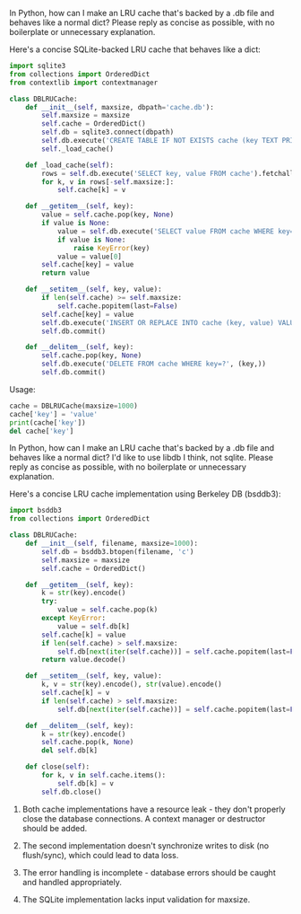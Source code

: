 In Python, how can I make an LRU cache that's backed by a .db file and behaves like a normal dict?
Please reply as concise as possible, with no boilerplate or unnecessary explanation.

Here's a concise SQLite-backed LRU cache that behaves like a dict:

```python
import sqlite3
from collections import OrderedDict
from contextlib import contextmanager

class DBLRUCache:
    def __init__(self, maxsize, dbpath='cache.db'):
        self.maxsize = maxsize
        self.cache = OrderedDict()
        self.db = sqlite3.connect(dbpath)
        self.db.execute('CREATE TABLE IF NOT EXISTS cache (key TEXT PRIMARY KEY, value TEXT)')
        self._load_cache()

    def _load_cache(self):
        rows = self.db.execute('SELECT key, value FROM cache').fetchall()
        for k, v in rows[-self.maxsize:]:
            self.cache[k] = v

    def __getitem__(self, key):
        value = self.cache.pop(key, None)
        if value is None:
            value = self.db.execute('SELECT value FROM cache WHERE key=?', (key,)).fetchone()
            if value is None:
                raise KeyError(key)
            value = value[0]
        self.cache[key] = value
        return value

    def __setitem__(self, key, value):
        if len(self.cache) >= self.maxsize:
            self.cache.popitem(last=False)
        self.cache[key] = value
        self.db.execute('INSERT OR REPLACE INTO cache (key, value) VALUES (?, ?)', (key, value))
        self.db.commit()

    def __delitem__(self, key):
        self.cache.pop(key, None)
        self.db.execute('DELETE FROM cache WHERE key=?', (key,))
        self.db.commit()
```

Usage:
```python
cache = DBLRUCache(maxsize=1000)
cache['key'] = 'value'
print(cache['key'])
del cache['key']
```

In Python, how can I make an LRU cache that's backed by a .db file and behaves like a normal dict? I'd like to use libdb I think, not sqlite.
Please reply as concise as possible, with no boilerplate or unnecessary explanation.

Here's a concise LRU cache implementation using Berkeley DB (bsddb3):

```python
import bsddb3
from collections import OrderedDict

class DBLRUCache:
    def __init__(self, filename, maxsize=1000):
        self.db = bsddb3.btopen(filename, 'c')
        self.maxsize = maxsize
        self.cache = OrderedDict()

    def __getitem__(self, key):
        k = str(key).encode()
        try:
            value = self.cache.pop(k)
        except KeyError:
            value = self.db[k]
        self.cache[k] = value
        if len(self.cache) > self.maxsize:
            self.db[next(iter(self.cache))] = self.cache.popitem(last=False)[1]
        return value.decode()

    def __setitem__(self, key, value):
        k, v = str(key).encode(), str(value).encode()
        self.cache[k] = v
        if len(self.cache) > self.maxsize:
            self.db[next(iter(self.cache))] = self.cache.popitem(last=False)[1]

    def __delitem__(self, key):
        k = str(key).encode()
        self.cache.pop(k, None)
        del self.db[k]

    def close(self):
        for k, v in self.cache.items():
            self.db[k] = v
        self.db.close()
```


1. Both cache implementations have a resource leak - they don't properly
close the database connections. A context manager or destructor should be
added.

2. The second implementation doesn't synchronize writes to disk (no
flush/sync), which could lead to data loss.

3. The error handling is incomplete - database errors should be caught and
handled appropriately.

4. The SQLite implementation lacks input validation for maxsize.

